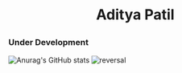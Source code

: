 # <p style="text-align: center;">Aditya Patil</p>

<!--
**PythonHacker24/PythonHacker24** is a ✨ _special_ ✨ repository because its `README.md` (this file) appears on your GitHub profile.

Here are some ideas to get you started:

- 🔭 I’m currently working on ...
- 🌱 I’m currently learning ...
- 👯 I’m looking to collaborate on ...
- 🤔 I’m looking for help with ...
- 💬 Ask me about ...
- 📫 How to reach me: ...
- 😄 Pronouns: ...
- ⚡ Fun fact: ...
-->

### Under Development

![Anurag's GitHub stats](https://github-readme-stats.vercel.app/api?username=PythonHacker24&show_icons=true&theme=dark)
![reversal](https://capsule-render.vercel.app/api?type=rect&text=Hacker&fontAlign=30&fontSize=30&desc=Use%20theme&descAlign=60&descAlignY=50&theme=radical)
